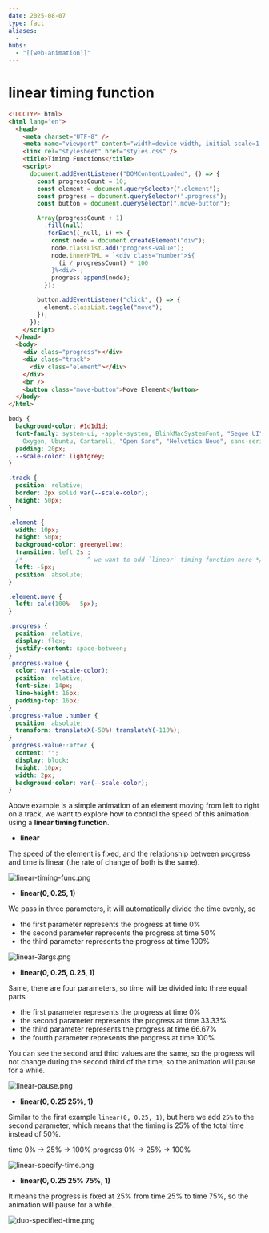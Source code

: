 ```yaml
---
date: 2025-08-07
type: fact
aliases:
  -
hubs:
  - "[[web-animation]]"
---
```


# linear timing function

```html
<!DOCTYPE html>
<html lang="en">
  <head>
    <meta charset="UTF-8" />
    <meta name="viewport" content="width=device-width, initial-scale=1.0" />
    <link rel="stylesheet" href="styles.css" />
    <title>Timing Functions</title>
    <script>
      document.addEventListener("DOMContentLoaded", () => {
        const progressCount = 10;
        const element = document.querySelector(".element");
        const progress = document.querySelector(".progress");
        const button = document.querySelector(".move-button");

        Array(progressCount + 1)
          .fill(null)
          .forEach((_null, i) => {
            const node = document.createElement("div");
            node.classList.add("progress-value");
            node.innerHTML = `<div class="number">${
              (i / progressCount) * 100
            }%<div>`;
            progress.append(node);
          });

        button.addEventListener("click", () => {
          element.classList.toggle("move");
        });
      });
    </script>
  </head>
  <body>
    <div class="progress"></div>
    <div class="track">
      <div class="element"></div>
    </div>
    <br />
    <button class="move-button">Move Element</button>
  </body>
</html>
```

```css
body {
  background-color: #1d1d1d;
  font-family: system-ui, -apple-system, BlinkMacSystemFont, "Segoe UI", Roboto,
    Oxygen, Ubuntu, Cantarell, "Open Sans", "Helvetica Neue", sans-serif;
  padding: 20px;
  --scale-color: lightgrey;
}

.track {
  position: relative;
  border: 2px solid var(--scale-color);
  height: 50px;
}

.element {
  width: 10px;
  height: 50px;
  background-color: greenyellow;
  transition: left 2s ;
  /*                  ^ we want to add `linear` timing function here */
  left: -5px;
  position: absolute;
}

.element.move {
  left: calc(100% - 5px);
}

.progress {
  position: relative;
  display: flex;
  justify-content: space-between;
}
.progress-value {
  color: var(--scale-color);
  position: relative;
  font-size: 14px;
  line-height: 16px;
  padding-top: 16px;
}
.progress-value .number {
  position: absolute;
  transform: translateX(-50%) translateY(-110%);
}
.progress-value::after {
  content: "";
  display: block;
  height: 10px;
  width: 2px;
  background-color: var(--scale-color);
}
```

Above example is a simple animation of an element moving from left to right on a track, we want to explore how to control the speed of this animation using a **linear timing function**.

- **linear**

The speed of the element is fixed, and the relationship between progress and time is linear (the rate of change of both is the same).

![linear-timing-func.png](../assets/imgs/linear-timing-func.png)

- **linear(0, 0.25, 1)**

We pass in three parameters, it will automatically divide the time evenly, so
  - the first parameter represents the progress at time 0%
  - the second parameter represents the progress at time 50%
  - the third parameter represents the progress at time 100%

![linear-3args.png](../assets/imgs/linear-3args.png)

- **linear(0, 0.25, 0.25, 1)**

Same, there are four parameters, so time will be divided into three equal parts 
  - the first parameter represents the progress at time 0%
  - the second parameter represents the progress at time 33.33%
  - the third parameter represents the progress at time 66.67%
  - the fourth parameter represents the progress at time 100%

You can see the second and third values are the same, so the progress will not change during the second third of the time, so the animation will pause for a while.

![linear-pause.png](../assets/imgs/linear-pause.png)

- **linear(0, 0.25 25%, 1)**

Similar to the first example `linear(0, 0.25, 1)`, but here we add `25%` to the second parameter, which means that the timing is 25% of the total time instead of 50%.

time     0% -> 25% -> 100%
progress 0% -> 25% -> 100%

![linear-specify-time.png](../assets/imgs/linear-specify-time.png)

- **linear(0, 0.25 25% 75%, 1)**

It means the progress is fixed at 25% from time 25% to time 75%, so the animation will pause for a while.

![duo-specified-time.png](../assets/imgs/duo-specified-time.png)

